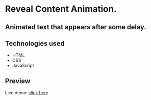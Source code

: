 # Reveal Content Animation.

## Animated text that appears after some delay.

## Technologies used

- HTML
- CSS
- JavaScript

## Preview

Live demo: [click here](https://pawelpohland.github.io/reveal-content-anim/)
